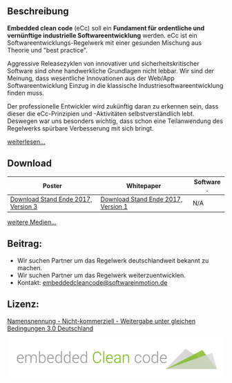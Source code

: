 ## Beschreibung

**Embedded clean code** (eCc) soll ein **Fundament für ordentliche und vernünftige industrielle Softwareentwicklung** werden. eCc ist ein Softwareentwicklungs-Regelwerk mit einer gesunden Mischung aus Theorie und "best practice".

Aggressive Releasezyklen von innovativer und sicherheitskritischer Software sind ohne handwerkliche Grundlagen nicht lebbar. Wir sind der Meinung, dass wesentliche Innovationen aus der Web/App Softwareentwicklung Einzug in die klassische Industriesoftwareentwicklung finden muss. 

Der professionelle Entwickler wird zukünftig daran zu erkennen sein, dass dieser die eCc-Prinzipien und -Aktivitäten selbstverständlich lebt. Deswegen war uns besonders wichtig, dass schon eine Teilanwendung des Regelwerks spürbare Verbesserung mit sich bringt.

[weiterlesen...](https://github.com/ThomasWinz/embeddedCleancode/wiki/)

## Download

Poster | Whitepaper | Software           .
--- | --- | --- 
[Download  Stand Ende 2017, Version 3](https://github.com/ThomasWinz/embeddedCleancode/blob/master/poster.pdf) |[Download  Stand Ende 2017, Version 1](https://github.com/ThomasWinz/embeddedCleancode/blob/master/WhitePaper.pdf)  | N/A

[weitere Medien...](https://github.com/ThomasWinz/embeddedCleancode/wiki/Veröffentlichungen)

## Beitrag:

* Wir suchen Partner um das Regelwerk deutschlandweit bekannt zu machen.
* Wir suchen Partner um das Regelwerk weiterzuentwicklen.
* Kontakt: embeddedcleancode@softwareinmotion.de

## Lizenz:

[Namensnennung - Nicht-kommerziell - Weitergabe unter gleichen Bedingungen 3.0 Deutschland](https://creativecommons.org/licenses/by-nc-sa/3.0/de/)

![logo](ecc-logo.png?raw=true)

